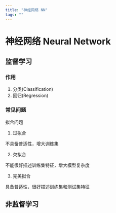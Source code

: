 ```yaml
---
title: "神经网络 NN"
tags: ""
---
```


# 神经网络 Neural Network

## 监督学习

### 作用

1.  分类(Classification)
2.  回归(Regression)

### 常见问题

拟合问题

1.  过拟合

不具备普适性，增大训练集

2.  欠拟合

不能很好描述训练集特征，增大模型复杂度

3.  完美拟合

具备普适性，很好描述训练集和测试集特征

## 非监督学习
